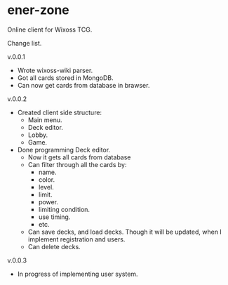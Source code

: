 # ener-zone
Online client for Wixoss TCG. 

Change list.

v.0.0.1
- Wrote wixoss-wiki parser.
- Got all cards stored in MongoDB.
- Can now get cards from database in brawser.

v.0.0.2
- Created client side structure:
  - Main menu.
  - Deck editor.
  - Lobby.
  - Game.
- Done programming Deck editor.
  - Now it gets all cards from database
  - Can filter through all the cards by:
    - name.
    - color.
    - level.
    - limit.
    - power.
    - limiting condition.
    - use timing.
    - etc.
  - Can save decks, and load decks. Though it will be updated, when I implement registration and users.
  - Can delete decks.
  
v.0.0.3
- In progress of implementing user system.
    
    

